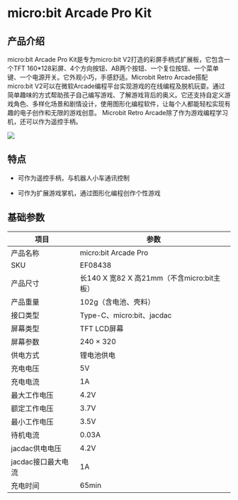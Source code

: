 ﻿# micro:bit Arcade Pro Kit

## 产品介绍

micro:bit Arcade Pro Kit是专为micro:bit V2打造的彩屏手柄式扩展板，它包含一个TFT 160*128彩屏、4个方向按钮、AB两个按钮、一个复位按钮、一个菜单键、一个电源开关。它外观小巧，手感舒适。Microbit Retro Arcade搭配micro:bit V2可以在微软Arcade编程平台实现游戏的在线编程及脱机玩耍。通过简单趣味的方式帮助孩子自己编写游戏、了解游戏背后的奥义。它还支持自定义游戏角色、多样化场景和剧情设计，使用图形化编程软件，让每个人都能轻松实现有趣的电子创作和无限的游戏创意。
Microbit Retro Arcade除了作为游戏编程学习机，还可以作为遥控手柄。

![](https://wiki-media-ef.oss-cn-hongkong.aliyuncs.com/docs/microbit/retro-arcade/microbit-arcade-pro-kit/microbit-arcade-pro-kit.png)

## 特点

- 可作为遥控手柄，与机器人小车通讯控制

- 可作为扩展游戏掌机，通过图形化编程创作个性游戏



## 基础参数

| 项目 | 参数 |
|---|---|
| 产品名称 | micro:bit Arcade Pro |
| SKU | EF08438 |
| 产品尺寸 | 长140 X 宽82 X 高21mm（不含micro:bit主板） |
| 产品重量 | 102g（含电池、壳料） |
| 接口类型 | Type-C、micro:bit、jacdac |
| 屏幕类型 | TFT LCD屏幕 |
| 屏幕参数 | 240 × 320 |
| 供电方式 | 锂电池供电 |
| 充电电压 | 5V |
| 充电电流 | 1A |
| 最大工作电压 | 4.2V |
| 额定工作电压 | 3.7V |
| 最小工作电压 | 3.5V |
| 待机电流 | 0.03A |
| jacdac供电电压 | 4.2V |
| jacdac接口最大电流 | 1A |
| 充电时间 | 65min |

